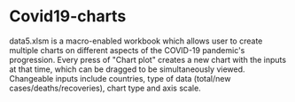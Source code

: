 # Covid19-charts

data5.xlsm is a macro-enabled workbook which allows user to create multiple charts on different aspects of the COVID-19 pandemic's progression. Every press of "Chart plot" creates a new chart with the inputs at that time, which can be dragged to be simultaneously viewed. Changeable inputs include countries, type of data (total/new cases/deaths/recoveries), chart type and axis scale. 
